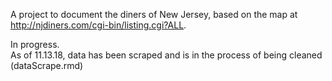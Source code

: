 A project to document the diners of New Jersey, based on the map at http://njdiners.com/cgi-bin/listing.cgi?ALL.

In progress.  
As of 11.13.18, data has been scraped and is in the process of being cleaned (dataScrape.rmd)